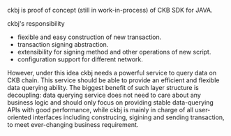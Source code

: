 ckbj is proof of concept (still in work-in-process) of CKB SDK for JAVA. 

ckbj's responsibility

- fiexible and easy construction of new transaction.
- transaction signing abstraction.
- extensibility for signing method and other operations of new script.
- configuration support for different network.

However, under this idea ckbj needs a powerful service to query data on CKB chain. This service should be able to provide an efficient and flexible data querying ability. The biggest benefit of such layer structure is decoupling: data querying service does not need to care about any business logic and should only focus on providing stable data-querying APIs with good performance, while ckbj is mainly in charge of all user-oriented interfaces including construcing, sigining and sending transaction, to meet ever-changing business requirement.

